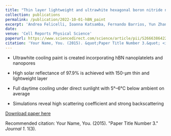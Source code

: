 ```yaml
---
title: "Thin layer lightweight and ultrawhite hexagonal boron nitride nanoporous paints for daytime radiative cooling"
collection: publications
permalink: /publication/2022-10-01-hBN_paint
excerpt: 'Andrea Felicelli, Ioanna Katsamba, Fernando Barrios, Yun Zhang, **Ziqi Guo**, Joseph Peoples, George Chiu, and Xiulin Ruan'
date: 
venue: 'Cell Reports Physical Science'
paperurl: https://www.sciencedirect.com/science/article/pii/S2666386422003526
citation: 'Your Name, You. (2015). &quot;Paper Title Number 3.&quot; <i>Journal 1</i>. 1(3).'
---
```

* Ultrawhite cooling paint is created incorporating hBN nanoplatelets and nanopores

* High solar reflectance of 97.9% is achieved with 150-μm thin and lightweight layer

* Full daytime cooling under direct sunlight with 5°–6°C below ambient on average

* Simulations reveal high scattering coefficient and strong backscattering

[Download paper here]()

Recommended citation: Your Name, You. (2015). "Paper Title Number 3." <i>Journal 1</i>. 1(3).